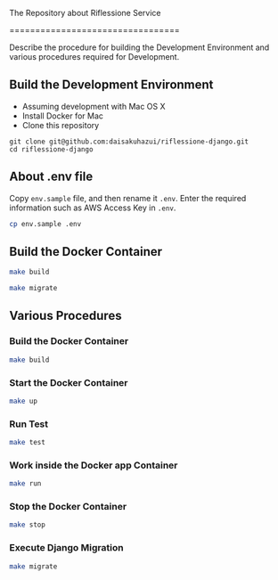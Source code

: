 The Repository about Riflessione Service

=================================

Describe the procedure for building the Development Environment and various procedures required for Development.

## Build the Development Environment

- Assuming development with Mac OS X
- Install Docker for Mac
- Clone this repository

```bach
git clone git@github.com:daisakuhazui/riflessione-django.git
cd riflessione-django
```

## About .env file

Copy `env.sample` file, and then rename it `.env`.
Enter the required information such as AWS Access Key in `.env`.

```bash
cp env.sample .env
```

## Build the Docker Container
```bash
make build
```

```bash
make migrate
```

## Various Procedures

### Build the Docker Container

```bash
make build
```

### Start the Docker Container

```bash
make up
```

### Run Test

```bash
make test
```

### Work inside the Docker app Container

```bash
make run
```

### Stop the Docker Container

```bash
make stop
```

### Execute Django Migration

```bash
make migrate
```
